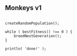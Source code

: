 ## Monkeys v1

<pre class="fragment"><code data-trim lang="javascript">
createRandomPopulation();

while ( bestFitness() !== 0 ) {
    breedNextGeneration();
}

println( 'done!' );
</code></pre>